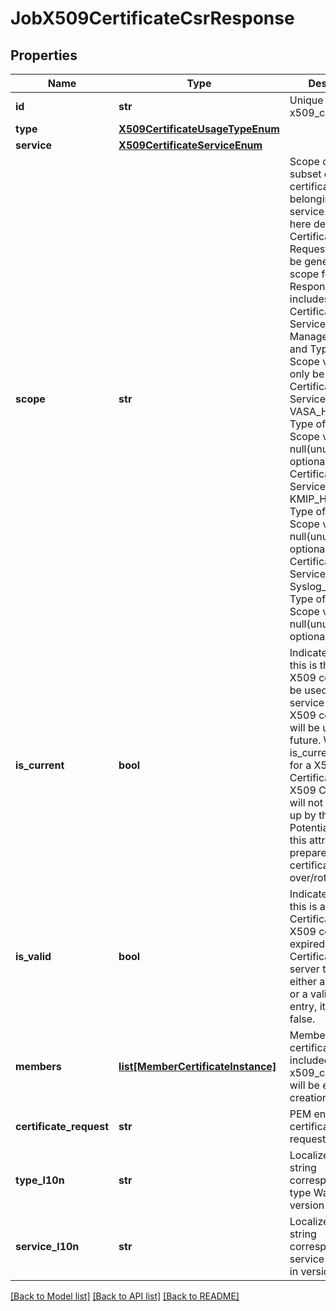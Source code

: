 # JobX509CertificateCsrResponse

## Properties
Name | Type | Description | Notes
------------ | ------------- | ------------- | -------------
**id** | **str** | Unique ID of x509_certificate. | [optional] 
**type** | [**X509CertificateUsageTypeEnum**](X509CertificateUsageTypeEnum.md) |  | [optional] 
**service** | [**X509CertificateServiceEnum**](X509CertificateServiceEnum.md) |  | [optional] 
**scope** | **str** | Scope defines a subset of certificates belonging to one service. Scope here defines what Certificate Signing Request (CSR) can be generated. The scope for CSR Response only includes: - Certificate with Service Management_HTTP and Type of Server, Scope value can only be External - Certificate with Service VASA_HTTP and Type of Server, Scope value can be null(unused and optional) - Certificate with Service KMIP_HTTP and Type of Client, Scope value can be null(unused and optional) - Certificate with Service Syslog_HTTP and Type of Client, Scope value can be null(unused and optional)  | [optional] 
**is_current** | **bool** | Indicates whether this is the current X509 certificate to be used by the service or this X509 certificate will be used in the future. When is_current is false for a X509 Certificate, this X509 Certificate will not be picked up by the service. Potential usage of this attribute is to prepare for the certificate roll-over/rotation. | [optional] 
**is_valid** | **bool** | Indicate whether this is a valid X509 Certificate. When X509 certificate is expired or X509 Certificate of server type missing either a private key or a valid certificate entry, it will be false. | [optional] 
**members** | [**list[MemberCertificateInstance]**](MemberCertificateInstance.md) | Member certificates included in this x509_certificate. It will be empty in csr creation response. | [optional] 
**certificate_request** | **str** | PEM encoded certificate signing request. | [optional] 
**type_l10n** | **str** | Localized message string corresponding to type Was added in version 2.0.0.0. | [optional] 
**service_l10n** | **str** | Localized message string corresponding to service Was added in version 2.0.0.0. | [optional] 

[[Back to Model list]](../README.md#documentation-for-models) [[Back to API list]](../README.md#documentation-for-api-endpoints) [[Back to README]](../README.md)


